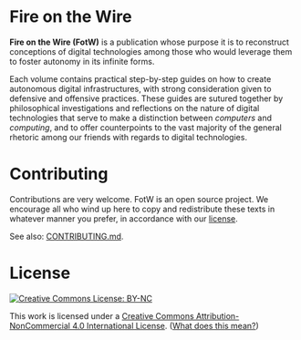 # Fire on the Wire

**Fire on the Wire (FotW)** is a publication whose purpose it is to reconstruct conceptions of digital technologies among those who would leverage them to foster autonomy in its infinite forms.

Each volume contains practical step-by-step guides on how to create autonomous digital infrastructures, with strong consideration given to defensive and offensive practices. These guides are sutured together by philosophical investigations and reflections on the nature of digital technologies that serve to make a distinction between _computers_ and _computing_, and to offer counterpoints to the vast majority of the general rhetoric among our friends with regards to digital technologies.

# Contributing

Contributions are very welcome. FotW is an open source project. We encourage all who wind up here to copy and redistribute these texts in whatever manner you prefer, in accordance with our [license](#license).

See also: [CONTRIBUTING.md](CONTRIBUTING.md).

# License

<a rel="license" href="https://creativecommons.org/licenses/by-nc/4.0/">![Creative Commons License: BY-NC](https://mirrors.creativecommons.org/presskit/buttons/88x31/svg/by-nc.svg)</a>

This work is licensed under a [Creative Commons Attribution-NonCommercial 4.0 International License](https://creativecommons.org/licenses/by-nc/4.0/).  ([What does this mean?](https://tldrlegal.com/license/creative-commons-attribution-noncommercial-%28cc-nc%29))
